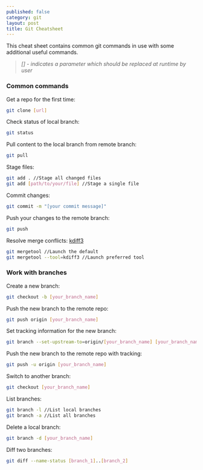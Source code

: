 ```yaml
---
published: false
category: git
layout: post
title: Git Cheatsheet
---
```

This cheat sheet contains common git commands in use with some additional useful commands.

> *[] - indicates a parameter which should be replaced at runtime by user*

### Common commands
Get a repo for the first time:
```bash
git clone [url]
```

Check status of local branch:
```bash
git status
```

Pull content to the local branch from remote branch:
```bash
git pull
```

Stage files:
```bash
git add . //Stage all changed files
git add [path/to/your/file] //Stage a single file
```

Commit changes:
```bash
git commit -m "[your commit message]"
```

Push your changes to the remote branch:
```bash
git push
```

Resolve merge conflicts: [kdiff3](http://kdiff3.sourceforge.net/)
```bash
git mergetool //Launch the default
git mergetool --tool=kdiff3 //Launch preferred tool
```

### Work with branches

Create a new branch:
```bash
git checkout -b [your_branch_name]
```
Push the new branch to the remote repo:
```bash
git push origin [your_branch_name]
```
Set tracking information for the new branch:
```bash
git branch --set-upstream-to=origin/[your_branch_name] [your_branch_name]
```
Push the new branch to the remote repo with tracking:
```bash
git push -u origin [your_branch_name]
```
Switch to another branch:
```bash
git checkout [your_branch_name]
```
List branches:
```bash
git branch -l //List local branches
git branch -a //List all branches
```
Delete a local branch:
```bash
git branch -d [your_branch_name]
```
Diff two branches:
```bash
git diff --name-status [branch_1]..[branch_2]
```
